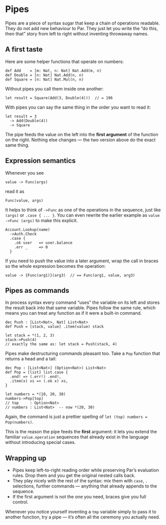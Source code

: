 # Pipes

Pipes are a piece of syntax sugar that keep a chain of operations readable.
They do not add new behaviour to Par. They just let you write the
“do this, then that” story from left to right without inventing throwaway
names.

## A first taste

Here are some helper functions that operate on numbers:

```par
def Add    = [m: Nat, n: Nat] Nat.Add(m, n)
def Double = [n: Nat] Nat.Add(n, n)
def Square = [n: Nat] Nat.Mul(n, n)
```

Without pipes you call them inside one another:

```par
let result = Square(Add(3, Double(4)))  // = 196
```

With pipes you can say the same thing in the order you want to read it:

```par
let result = 3
  -> Add(Double(4))
  -> Square
```

The pipe feeds the value on the left into the **first argument** of the
function on the right. Nothing else changes — the two version above do
the exact same thing.

## Expression semantics

Whenever you see

```par
value -> Func(args)
```

read it as

```par
Func(value, args)
```

It helps to think of `->Func` as one of the operations in the sequence, just
like `(args)` or `.case { ... }`. You can even rewrite the earlier example as
`value ->Func (args)` to make this explicit.

```par
Account.Lookup(name)
  ->Auth.Check
  .case {
    .ok user   => user.balance
    .err _     => 0
  }
```

If you need to push the value into a later argument, wrap the call in braces so
the whole expression becomes the operation:

```par
value -> {Func(arg1)}(arg3)  // == Func(arg1, value, arg3)
```

## Pipes as commands

In process syntax every command “uses” the variable on its left and stores the
result back into that same variable. Pipes follow the same rule, which means
you can treat any function as if it were a built-in command.

```par
dec Push : [List<Nat>, Nat] List<Nat>
def Push = [stack, value] .item(value) stack

let stack = *(1, 2, 3)
stack->Push(4)
// exactly the same as: let stack = Push(stack, 4)
```

Pipes make destructuring commands pleasant too. Take a `Pop` function that
returns a head and a tail:

```par
dec Pop : [List<Nat>] (Option<Nat>) List<Nat>
def Pop = [list] list.case {
  .end! => (.err!) .end!,
  .item(x) xs => (.ok x) xs,
}

let numbers = *(10, 20, 30)
numbers->Pop[top]
// top     : Option<Nat>
// numbers : List<Nat>  -- now *(20, 30)
```

Again, the command is just a prettier spelling of
`let (top) numbers = Pop(numbers)`.

This is the reason the pipe feeds the **first** argument: it lets you extend
the familiar `value.operation` sequences that already exist in the language
without introducing special cases.

## Wrapping up

- Pipes keep left-to-right reading order while preserving Par’s evaluation
  rules. Drop them and you get the original nested calls back.
- They play nicely with the rest of the syntax: mix them with `case`, `.`
  selections, further commands — anything that already appends to the sequence.
- If the first argument is not the one you need, braces give you full control.

Whenever you notice yourself inventing a `tmp` variable simply to pass it to
another function, try a pipe — it’s often all the ceremony you actually need.
